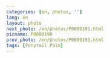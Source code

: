 ```yaml
---
categories: [en, photos, '']
lang: en
layout: photo
next_photo: /en/photos/P0000191.html
picname: P0000190
prev_photo: /en/photos/P0000193.html
tags: [Ponytail Palm]
---
```

